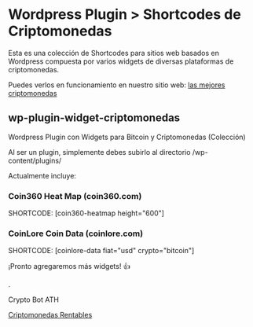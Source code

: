 # Wordpress Plugin > Shortcodes de Criptomonedas 

Esta es una colección de Shortcodes para sitios web basados en Wordpress compuesta por varios widgets de diversas plataformas de criptomonedas.

Puedes verlos en funcionamiento en nuestro sitio web: [las mejores criptomonedas](https://criptomonedasrentables.com/criptomonedas/)

## wp-plugin-widget-criptomonedas

Wordpress Plugin con Widgets para Bitcoin y Criptomonedas (Colección)

Al ser un plugin, simplemente debes subirlo al directorio /wp-content/plugins/



Actualmente incluye:

### Coin360 Heat Map (coin360.com)

SHORTCODE: [coin360-heatmap height="600"]


### CoinLore Coin Data (coinlore.com)

SHORTCODE: [coinlore-data fiat="usd" crypto="bitcoin"]

¡Pronto agregaremos más widgets! :+1:

.

Crypto Bot ATH 

[Criptomonedas Rentables](https://criptomonedasrentables.com/)
